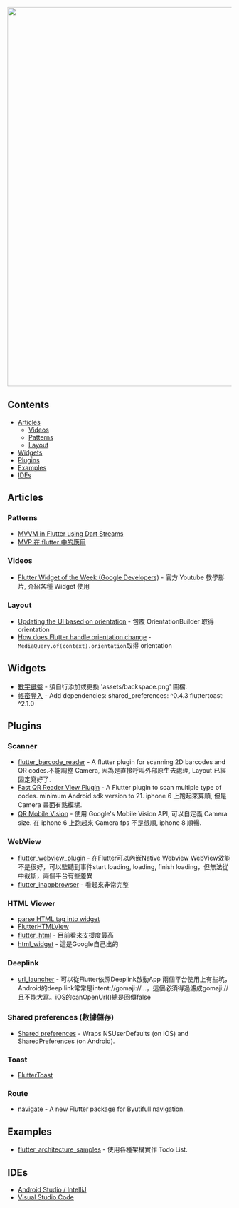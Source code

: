 [<img src="https://cdn-images-1.medium.com/max/1600/0*MXYivtrvfMI2nZXU." align="center" width="850">](http://flutter.io)


## Contents

- [Articles](#articles)
  - [Videos](#videos)
  - [Patterns](#patterns)
  - [Layout](#layout)
- [Widgets](#widgets)
- [Plugins](#plugins)
- [Examples](#examples)
- [IDEs](#ides)

## Articles

### Patterns

- [MVVM in Flutter using Dart Streams](https://quickbirdstudios.com/blog/mvvm-in-flutter/)
- [MVP 在 flutter 中的應用](https://www.jianshu.com/p/7b2d83f8109f)
### Videos

- [Flutter Widget of the Week (Google Developers)](https://www.youtube.com/watch?v=lkF0TQJO0bA&list=PLOU2XLYxmsIL0pH0zWe_ZOHgGhZ7UasUE) - 官方 Youtube 教學影片, 介紹各種 Widget 使用

### Layout
   - [Updating the UI based on orientation](https://flutter.io/docs/cookbook/design/orientation) - 包覆 OrientationBuilder 取得orientation
  - [How does Flutter handle orientation change](https://stackoverflow.com/questions/49663494/how-does-flutter-handle-orientation-change) - ``MediaQuery.of(context).orientation``取得 orientation
  
## Widgets
  - [數字鍵盤](https://gist.github.com/WarrenLin/c5ef2e73ef5265505e427926aaa4e8bc#file-widget_abacus-dart) - 須自行添加或更換 'assets/backspace.png' 圖檔.
  - [帳密登入](https://gist.github.com/WarrenLin/785a98fdad3b15a9567b0df0d00a63ee) - Add dependencies: shared_preferences: ^0.4.3 fluttertoast: ^2.1.0

## Plugins

### Scanner
- [flutter_barcode_reader](https://github.com/apptreesoftware/flutter_barcode_reader) - 
A flutter plugin for scanning 2D barcodes and QR codes.不能調整 Camera, 因為是直接呼叫外部原生去處理, Layout 已經固定寫好了.
- [Fast QR Reader View Plugin](https://github.com/facundomedica/fast_qr_reader_view) - A Flutter plugin to scan multiple type of codes. minimum Android sdk version to 21. iphone 6 上跑起來算順, 但是 Camera 畫面有點模糊.
- [QR Mobile Vision](https://github.com/rmtmckenzie/flutter_qr_mobile_vision/) - 使用 Google's Mobile Vision API, 可以自定義 Camera size. 在 iphone 6 上跑起來 Camera fps 不是很順, iphone 8 順暢.

### WebView
- [flutter_webview_plugin](https://github.com/fluttercommunity/flutter_webview_plugin) - 在Flutter可以內嵌Native Webview
WebView效能不是很好，可以監聽到事件start loading, loading, finish loading，但無法從中截斷，兩個平台有些差異
- [flutter_inappbrowser](https://github.com/pichillilorenzo/flutter_inappbrowser) - 看起來非常完整

### HTML Viewer
- [parse HTML tag into widget](https://gist.github.com/Katarn/da6c45795247c4e882e337317a1050bd)
- [FlutterHTMLView](https://proandroiddev.com/flutter-render-html-2a51f73f9db)
- [flutter_html](https://github.com/Sub6Resources/flutter_html) - 目前看來支援度最高
- [html_widget](https://github.com/google/flutter.widgets/tree/master/lib/src/html_widget) - 這是Google自己出的

### Deeplink
- [url_launcher](https://github.com/flutter/plugins/tree/master/packages/url_launcher) - 可以從Flutter依照Deeplink啟動App
兩個平台使用上有些坑，Android的deep link常常是intent://gomaji://...，這個必須得過濾成gomaji://且不能大寫。iOS的canOpenUrl()總是回傳false

### Shared preferences (數據儲存)
- [Shared preferences](https://github.com/flutter/plugins/tree/master/packages/shared_preferences) - Wraps NSUserDefaults (on iOS) and SharedPreferences (on Android).

### Toast
- [FlutterToast](https://github.com/PonnamKarthik/FlutterToast)

### Route
- [navigate](https://github.com/ravipatel147/navigate) - A new Flutter package for Byutifull navigation.

## Examples
- [flutter_architecture_samples](https://github.com/brianegan/flutter_architecture_samples) - 使用各種架構實作 Todo List.

## IDEs
- [Android Studio / IntelliJ](https://flutter.io/docs/development/tools/ide/android-studio)
- [Visual Studio Code](https://flutter.io/docs/development/tools/ide/vs-code)

